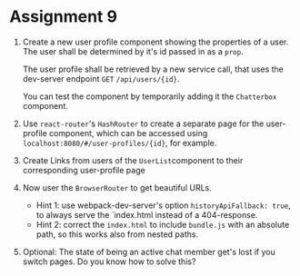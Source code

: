 # Assignment 9
1. Create a new user profile component showing the properties of a user. The user shall be determined by it's id passed in as a `prop`. 

    The user profile shall be retrieved by a new service call, that uses the dev-server endpoint `GET` `/api/users/{id}`.
    
    You can test the component by temporarily adding it the `Chatterbox` component.
2. Use `react-router`'s `HashRouter` to create a separate page for the user-profile component, which can be accessed using `localhost:8080/#/user-profiles/{id}`, for example.
3. Create Links from users of the `UserList`component to their corresponding user-profile page
4. Now user the `BrowserRouter` to get beautiful URLs.
    - Hint 1: use webpack-dev-server's option `historyApiFallback: true`, to always serve the `index.html instead of a 404-response.
    - Hint 2: correct the `index.html` to include `bundle.js` with an absolute path, so this works also from nested paths.
5. Optional: The state of being an active chat member get's lost if you switch pages. Do you know how to solve this?